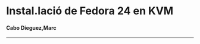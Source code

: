 # Instal.lació de Fedora 24 en KVM   
#### Cabo Dieguez,Marc   
---------------------------------------------------------------------------------------------------------------  
